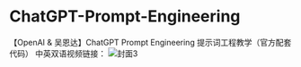 # ChatGPT-Prompt-Engineering
【OpenAI &amp; 吴恩达】ChatGPT Prompt Engineering 提示词工程教学（官方配套代码）
中英双语视频链接：
![封面3](https://user-images.githubusercontent.com/48280924/235335939-d6ea7c59-e8dd-4b86-98be-bb6340782b08.png)
